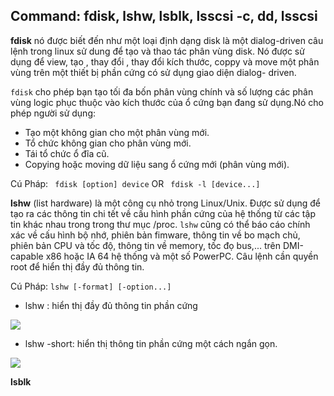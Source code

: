 ## Command: fdisk, lshw, lsblk, lsscsi -c, dd, lsscsi

**fdisk** nó được biết đến như một loại định dạng disk là một dialog-driven câu lệnh trong linux sử dung để tạo và thao tác phân vùng disk. Nó được sử dụng để view, tạo , thay đổi , thay đổi kích thước, coppy và move một phân vùng trên một thiết bị phần cứng có sử dụng giao diện dialog- driven.

`fdisk` cho phép bạn tạo tối đa bốn phân vùng chính và số lượng các phân vùng logic phục thuộc vào kích thước của ổ cứng bạn đang sử dụng.Nó cho phép người sử dụng:
- Tạo một không gian cho một phân vùng mới.
- Tổ chức không gian cho phân vùng mới.
- Tái tổ chức ổ đĩa cũ.
- Copying hoặc moving dữ liệu sang ổ cứng mới (phân vùng mới).

Cú Pháp: ` fdisk [option] device` OR ` fdisk -l [device...]`

**lshw** (list hardware) là một công cụ nhỏ trong Linux/Unix. Được sử dụng để tạo ra các thông tin chi tết về cấu hình phần cứng của hệ thống từ các tập tin khác nhau trong trong thư mục /proc. `lshw` cũng có thể báo cáo chính xác về cấu hình bộ nhớ, phiên bản fimware, thông tin về bo mạch chủ, phiên bản CPU và tốc độ, thông tin về memory, tốc đọ bus,... trên DMI-capable x86 hoặc IA 64 hệ thống và một số PowerPC. Câu lệnh cần quyền root để hiển thị đầy đủ thông tin.

Cú Pháp: `lshw [-format] [-option...]`

- lshw : hiển thị đầy đủ thông tin phần cứng

<img src="https://i.imgur.com/TJaDkMf.jpg">

- lshw -short: hiển thị thông tin phần cứng một cách ngắn gọn.

<img src="https://i.imgur.com/4y5Plq7.jpg">

**lsblk** 
